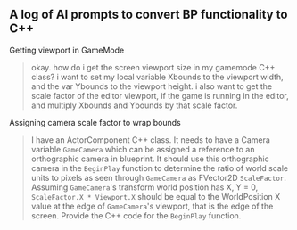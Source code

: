 ## A log of AI prompts to convert BP functionality to C++

Getting viewport in GameMode
> okay. how do i get the screen viewport size in my gamemode C++ class? i want to set my local variable Xbounds to the viewport width, and the var Ybounds to the viewport height. i also want to get the scale factor of the editor viewport, if the game is running in the editor, and multiply Xbounds and Ybounds by that scale factor.

Assigning camera scale factor to wrap bounds
> I have an ActorComponent C++ class. It needs to have a Camera variable `GameCamera` which can be assigned a reference to an orthographic camera in blueprint. It should use this orthographic camera in the `BeginPlay` function to determine the ratio of world scale units to pixels as seen through `GameCamera` as FVector2D `ScaleFactor`. Assuming `GameCamera`'s transform world position has X, Y = 0, `ScaleFactor.X * Viewport.X` should be equal to the WorldPosition X value at the edge of `GameCamera`'s viewport, that is the edge of the screen. Provide the C++ code for the `BeginPlay` function.